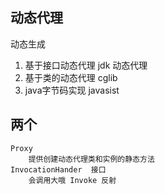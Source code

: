 ## 动态代理
动态生成

1. 基于接口动态代理
    jdk 动态代理
2. 基于类的动态代理
    cglib
3. java字节码实现
    javasist
    
## 两个
    Proxy
        提供创建动态代理类和实例的静态方法
    InvocationHander  接口
        会调用大哦 Invoke 反射
